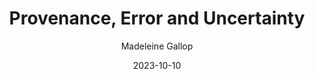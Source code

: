 ---
title: "Provenance, Error and Uncertainty"
excerpt_separator: "<!--more-->"
author: Madeleine Gallop
date: '2023-10-10'
image: gis-science.png
description: "This blog discusses whether or not, in my experience, GIS can be a science in its own right."
categories:
  - blog
  - Open Source GIScience
format: html
---